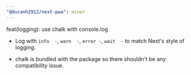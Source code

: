 ```yaml
---
"@ducanh2912/next-pwa": minor
---
```


feat(logging): use chalk with console.log

- Log with `info  -`, `warn  -`, `error -`, `wait  -` to match Next's style of logging.

- chalk is bundled with the package so there shouldn't be any compatibility issue.
